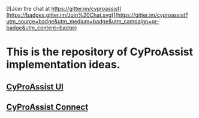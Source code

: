 [![Join the chat at https://gitter.im/cyproassist](https://badges.gitter.im/Join%20Chat.svg)](https://gitter.im/cyproassist?utm_source=badge&utm_medium=badge&utm_campaign=pr-badge&utm_content=badge)

# This is the repository of CyProAssist implementation ideas.

## [CyProAssist UI](ui.md)

## [CyProAssist Connect](connect.md)
